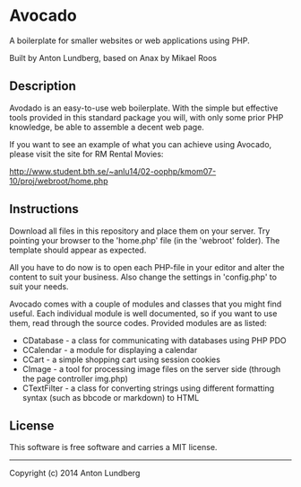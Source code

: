 Avocado
=========
 
A boilerplate for smaller websites or web applications using PHP.
 
Built by Anton Lundberg, based on Anax by Mikael Roos

Description
-----------

Avodado is an easy-to-use web boilerplate. With the simple but
effective tools provided in this standard package you will,
with only some prior PHP knowledge, be able to assemble a
decent web page.

If you want to see an example of what you can achieve using
Avocado, please visit the site for RM Rental Movies:

http://www.student.bth.se/~anlu14/02-oophp/kmom07-10/proj/webroot/home.php


Instructions
------------

Download all files in this repository and place them on your
server. Try pointing your browser to the 'home.php' file (in
the 'webroot' folder). The template should appear as expected.

All you have to do now is to open each PHP-file in your
editor and alter the content to suit your business. Also
change the settings in 'config.php' to suit your needs.

Avocado comes with a couple of modules and classes that you
might find useful. Each individual module is well documented,
so if you want to use them, read through the source codes.
Provided modules are as listed:

* CDatabase - a class for communicating with databases using PHP PDO
* CCalendar - a module for displaying a calendar
* CCart - a simple shopping cart using session cookies
* CImage - a tool for processing image files on the server side (through the page controller img.php)
* CTextFilter - a class for converting strings using different formatting syntax (such as bbcode or markdown) to HTML

 
License 
------------------
 
This software is free software and carries a MIT license.
 
 
------------------
 
Copyright (c) 2014 Anton Lundberg
